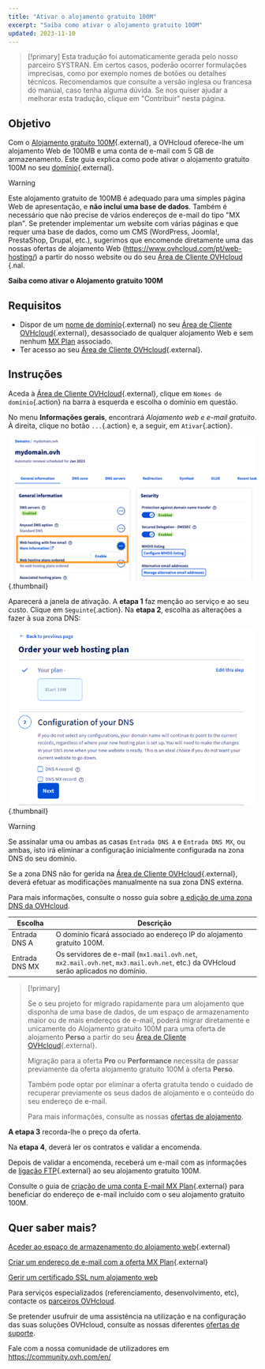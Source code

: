 ```yaml
---
title: "Ativar o alojamento gratuito 100M"
excerpt: "Saiba como ativar o alojamento gratuito 100M"
updated: 2023-11-10
---
```


> [!primary]
> Esta tradução foi automaticamente gerada pelo nosso parceiro SYSTRAN. Em certos casos, poderão ocorrer formulações imprecisas, como por exemplo nomes de botões ou detalhes técnicos. Recomendamos que consulte a versão inglesa ou francesa do manual, caso tenha alguma dúvida. Se nos quiser ajudar a melhorar esta tradução, clique em "Contribuir" nesta página.
>

## Objetivo

Com o [Alojamento gratuito 100M](https://www.ovhcloud.com/pt/domains/free-web-hosting/){.external}, a OVHcloud oferece-lhe um alojamento Web de 100MB e uma conta de e-mail com 5 GB de armazenamento. Este guia explica como pode ativar o alojamento gratuito 100M no seu [domínio](https://www.ovhcloud.com/pt/domains/){.external}.

> [!warning]
>
> Este alojamento gratuito de 100MB é adequado para uma simples página Web de apresentação, e **não inclui uma base de dados**.
> Também é necessário que não precise de vários endereços de e-mail do tipo "MX plan". 
> Se pretender implementar um website com várias páginas e que requer uma base de dados, como um CMS (WordPress, Joomla!, PrestaShop, Drupal, etc.), sugerimos que encomende diretamente uma das nossas ofertas de alojamento Web (https://www.ovhcloud.com/pt/web-hosting/) a partir do nosso website ou do seu [Área de Cliente OVHcloud](https://www.ovh.com/auth/?action=gotomanager&from=https://www.ovh.pt/&ovhSubsidiary=pt) {.nal.
>

**Saiba como ativar o Alojamento gratuito 100M**

## Requisitos

- Dispor de um [nome de domínio](https://www.ovhcloud.com/pt/domains/){.external} no seu [Área de Cliente OVHcloud](https://www.ovh.com/auth/?action=gotomanager&from=https://www.ovh.pt/&ovhSubsidiary=pt){.external}, desassociado de qualquer alojamento Web e sem nenhum [MX Plan](/pages/web_cloud/email_and_collaborative_solutions/mx_plan/email_generalities) associado.
- Ter acesso ao seu [Área de Cliente OVHcloud](https://www.ovh.com/auth/?action=gotomanager&from=https://www.ovh.pt/&ovhSubsidiary=pt){.external}.

## Instruções

Aceda à [Área de Cliente OVHcloud](https://www.ovh.com/auth/?action=gotomanager&from=https://www.ovh.pt/&ovhSubsidiary=pt){.external}, clique em `Nomes de domínio`{.action} na barra à esquerda e escolha o domínio em questão.

No menu **Informações gerais**, encontrará *Alojamento web e e-mail gratuito*. À direita, clique no botão `...`{.action} e, a seguir, em `Ativar`{.action}.

![free100m](images/start10m-step1-01.png){.thumbnail}

Aparecerá a janela de ativação. A **etapa 1** faz menção ao serviço e ao seu custo. Clique em `Seguinte`{.action}. Na **etapa 2**, escolha as alterações a fazer à sua zona DNS:

![free100m](images/start10m-step1-02.png){.thumbnail}

> [!warning]
>
> Se assinalar uma ou ambas as casas `Entrada DNS A` e `Entrada DNS MX`, ou ambas, isto irá eliminar a configuração inicialmente configurada na zona DNS do seu domínio.
>
> Se a zona DNS não for gerida na [Área de Cliente OVHcloud](https://www.ovh.com/auth/?action=gotomanager&from=https://www.ovh.pt/&ovhSubsidiary=pt){.external}, deverá efetuar as modificações manualmente na sua zona DNS externa.
>
> Para mais informações, consulte o nosso guia sobre [a edição de uma zona DNS da OVHcloud](/pages/web_cloud/domains/dns_zone_edit).
>

| Escolha                                       	| Descrição                                                                                                               								|
|--------------------------------------------	|-----------------------------------------------------------------------------------------------------------------------------------------------------------|
| Entrada DNS A                         	| O domínio ficará associado ao endereço IP do alojamento gratuito 100M.                                               								|
| Entrada DNS MX 	| Os servidores de e-mail (`mx1.mail.ovh.net`, `mx2.mail.ovh.net`, `mx3.mail.ovh.net`, etc.) da OVHcloud serão aplicados no domínio. 	|

> [!primary]
>
> Se o seu projeto for migrado rapidamente para um alojamento que disponha de uma base de dados, de um espaço de armazenamento maior ou de mais endereços de e-mail, poderá migrar diretamente e unicamente do Alojamento gratuito 100M para uma oferta de alojamento **Perso** a partir do seu [Área de Cliente OVHcloud](https://www.ovh.com/auth/?action=gotomanager&from=https://www.ovh.pt/&ovhSubsidiary=pt){.external}.
>
> Migração para a oferta **Pro** ou **Performance** necessita de passar previamente da oferta alojamento gratuito 100M à oferta **Perso**.
>
> Também pode optar por eliminar a oferta gratuita tendo o cuidado de recuperar previamente os seus dados de alojamento e o conteúdo do seu endereço de e-mail.
>
> Para mais informações, consulte as nossas [ofertas de alojamento](https://www.ovhcloud.com/pt/web-hosting/).
>

**A etapa 3** recorda-lhe o preço da oferta. 

Na **etapa 4**, deverá ler os contratos e validar a encomenda.

Depois de validar a encomenda, receberá um e-mail com as informações de [ligação FTP](/pages/web_cloud/web_hosting/ftp_connection){.external} ao seu alojamento gratuito 100M.

Consulte o guia de [criação de uma conta E-mail MX Plan](/pages/web_cloud/email_and_collaborative_solutions/mx_plan/email_creation){.external} para beneficiar do endereço de e-mail incluído com o seu alojamento gratuito 100M.

## Quer saber mais?

[Aceder ao espaço de armazenamento do alojamento web](/pages/web_cloud/web_hosting/ftp_connection){.external}

[Criar um endereço de e-mail com a oferta MX Plan](/pages/web_cloud/email_and_collaborative_solutions/mx_plan/email_creation){.external}

[Gerir um certificado SSL num alojamento web](/pages/web_cloud/web_hosting/ssl_on_webhosting)

Para serviços especializados (referenciamento, desenvolvimento, etc), contacte os [parceiros OVHcloud](https://partner.ovhcloud.com/pt/directory/).

Se pretender usufruir de uma assistência na utilização e na configuração das suas soluções OVHcloud, consulte as nossas diferentes [ofertas de suporte](https://www.ovhcloud.com/pt/support-levels/).

Fale com a nossa comunidade de utilizadores em <https://community.ovh.com/en/>